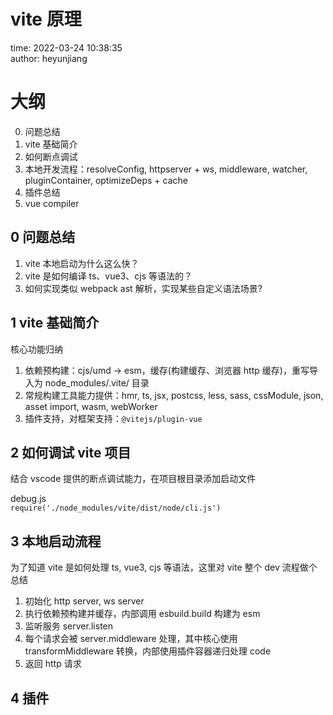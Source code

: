 # vite 原理

time: 2022-03-24 10:38:35  
author: heyunjiang

# 大纲

0. 问题总结
1. vite 基础简介
2. 如何断点调试
3. 本地开发流程：resolveConfig, httpserver + ws, middleware, watcher, pluginContainer, optimizeDeps + cache
4. 插件总结
5. vue compiler

## 0 问题总结

1. vite 本地启动为什么这么快？
2. vite 是如何编译 ts、vue3、cjs 等语法的？
3. 如何实现类似 webpack ast 解析，实现某些自定义语法场景?

## 1 vite 基础简介

核心功能归纳  
1. 依赖预构建：cjs/umd -> esm，缓存(构建缓存、浏览器 http 缓存)，重写导入为 node_modules/.vite/ 目录
2. 常规构建工具能力提供：hmr, ts, jsx, postcss, less, sass, cssModule, json, asset import, wasm, webWorker
3. 插件支持，对框架支持：`@vitejs/plugin-vue`

## 2 如何调试 vite 项目

结合 vscode 提供的断点调试能力，在项目根目录添加启动文件

debug.js  
`require('./node_modules/vite/dist/node/cli.js')`

## 3 本地启动流程

为了知道 vite 是如何处理 ts, vue3, cjs 等语法，这里对 vite 整个 dev 流程做个总结

1. 初始化 http server, ws server
2. 执行依赖预构建并缓存，内部调用 esbuild.build 构建为 esm
3. 监听服务 server.listen
4. 每个请求会被 server.middleware 处理，其中核心使用 transformMiddleware 转换，内部使用插件容器递归处理 code
5. 返回 http 请求

## 4 插件
